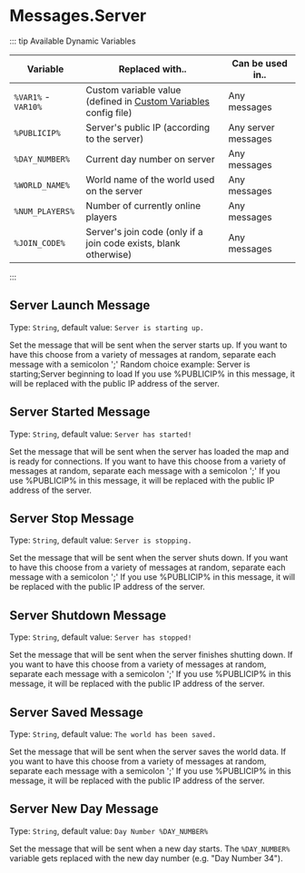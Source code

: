 # Messages.Server

::: tip Available Dynamic Variables

| Variable            | Replaced with..                                                                           | Can be used in..    |
| ------------------- | ----------------------------------------------------------------------------------------- | ------------------- |
| `%VAR1%` - `VAR10%` | Custom variable value (defined in [Custom Variables](/config/variables.html) config file) | Any messages        |
| `%PUBLICIP%`        | Server's public IP (according to the server)                                              | Any server messages |
| `%DAY_NUMBER%`      | Current day number on server                                                              | Any messages        |
| `%WORLD_NAME%`      | World name of the world used on the server                                                | Any messages        |
| `%NUM_PLAYERS%`     | Number of currently online players                                                        | Any messages        |
| `%JOIN_CODE%`       | Server's join code (only if a join code exists, blank otherwise)                          | Any messages        |

:::

## Server Launch Message

Type: `String`, default value: `Server is starting up.`

Set the message that will be sent when the server starts up. If you want to have this choose from a variety of messages at random, separate each message with a semicolon ';' Random choice example: Server is starting;Server beginning to load If you use %PUBLICIP% in this message, it will be replaced with the public IP address of the server.

## Server Started Message

Type: `String`, default value: `Server has started!`

Set the message that will be sent when the server has loaded the map and is ready for connections. If you want to have this choose from a variety of messages at random, separate each message with a semicolon ';' If you use %PUBLICIP% in this message, it will be replaced with the public IP address of the server.

## Server Stop Message

Type: `String`, default value: `Server is stopping.`

Set the message that will be sent when the server shuts down. If you want to have this choose from a variety of messages at random, separate each message with a semicolon ';' If you use %PUBLICIP% in this message, it will be replaced with the public IP address of the server.

## Server Shutdown Message

Type: `String`, default value: `Server has stopped!`

Set the message that will be sent when the server finishes shutting down. If you want to have this choose from a variety of messages at random, separate each message with a semicolon ';' If you use %PUBLICIP% in this message, it will be replaced with the public IP address of the server.

## Server Saved Message

Type: `String`, default value: `The world has been saved.`

Set the message that will be sent when the server saves the world data. If you want to have this choose from a variety of messages at random, separate each message with a semicolon ';' If you use %PUBLICIP% in this message, it will be replaced with the public IP address of the server.

## Server New Day Message

Type: `String`, default value: `Day Number %DAY_NUMBER%`

Set the message that will be sent when a new day starts. The `%DAY_NUMBER%` variable gets replaced with the new day number (e.g. "Day Number 34").
